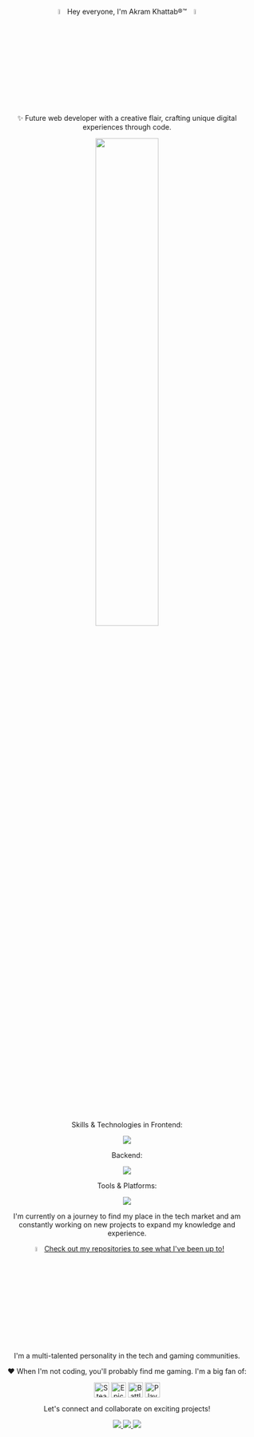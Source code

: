 <p align="center">
  <img src="https://media.giphy.com/media/hvRJCLFzcasrR4ia7z/giphy.gif" width="5%"> 
  Hey everyone, I'm Akram Khattab®™  
  <img src="https://media.giphy.com/media/hvRJCLFzcasrR4ia7z/giphy.gif" width="5%">
</p>

<p align="center">✨ Future web developer with a creative flair, crafting unique digital experiences through code.</p>

<p align="center">
  <img src="https://media.giphy.com/media/L8K62iTDkzGX6/giphy.gif" width="50%">
</p>

<p align="center">Skills & Technologies in Frontend:</p>
<p align="center">
  <a href="https://skillicons.dev">
    <img src="https://skillicons.dev/icons?i=html,css,js,ts,jquery,tailwind,bootstrap,sass,angular,redux&perline=4" />
  </a>
</p>

<p align="center">Backend:</p>
<p align="center">
  <a href="https://skillicons.dev">
    <img src="https://skillicons.dev/icons?i=postgres,cs,dotnet&perline=3" />
  </a>
</p>

<p align="center">Tools & Platforms:</p>
<p align="center">
  <a href="https://skillicons.dev">
    <img src="https://skillicons.dev/icons?i=postman,npm,figma,regex,vercel,notion,visualstudio,vscode&perline=5" />
  </a>
</p>

<p align="center">
I'm currently on a journey to find my place in the tech market and am constantly working on new projects to expand my knowledge and experience.
</p>

<p align="center">
  <img src="https://media.giphy.com/media/hvRJCLFzcasrR4ia7z/giphy.gif" width="5%">
  <a href="https://github.com/AkramKhattab?tab=repositories">Check out my repositories to see what I've been up to!</a>
</p>

<p align="center">I'm a multi-talented personality in the tech and gaming communities.</p>

<p align="center">❤️ When I'm not coding, you'll probably find me gaming. I'm a big fan of:</p>
<p align="center">
<a href="https://store.steampowered.com/" target="_blank"><img align="center" src="https://upload.wikimedia.org/wikipedia/commons/8/83/Steam_icon_logo.svg" height="30" alt="Steam logo"/></a>
<a href="https://www.epicgames.com/store/en-US/" target="_blank"><img align="center" src="https://github.com/mishmanners/MishManners/blob/master/Game%20Icons/Epic.png" height="30" alt="Epic Games logo"/></a> 
<a href="https://www.blizzard.com/en-us/" target="_blank"><img align="center" src="https://github.com/mishmanners/MishManners/blob/master/Game%20Icons/Battlenet.png" height="30" alt="Battlenet logo"/></a>
<a href="https://www.playstation.com/" target="_blank"><img align="center" src="https://github.com/mishmanners/MishManners/blob/master/Game%20Icons/PS.png" height="30" alt="PlayStation logo"/></a>
</p>

<p align="center">Let's connect and collaborate on exciting projects!</p>

<p align="center">
  <a href="https://discord.com/users/akramkhattab" target="_blank">
    <img src="https://skillicons.dev/icons?i=discord"/>
  </a>
  <a href="mailto:Akrammkhattab@gmail.com" target="_blank">
    <img src="https://skillicons.dev/icons?i=gmail"/>
  </a>
  <a href="https://www.linkedin.com/in/akram-khattab/" target="_blank">
    <img src="https://skillicons.dev/icons?i=linkedin"/>
  </a>
</p>
